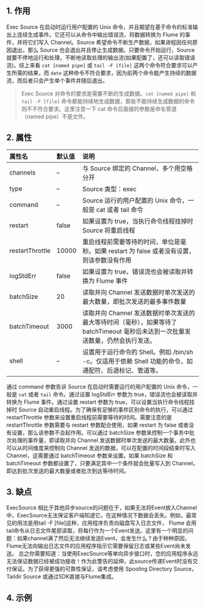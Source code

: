 ## 1. 作用

Exec Source 在启动时运行用户配置的 Unix 命令，并且期望在基于命令的标准输出上连续生成事件。它还可以从命令中输出错误流，将数据转换为 Flume 的事件，并将它们写入 Channel。Source 希望命令不断生产数据，如果进程因任何原因退出，那么 Source 也会退出并且停止生成数据。只要命令开始运行，Source 就要不停地运行和处理，不断地读取处理的输出流(如果配置了，还可以读取错误流)。综上来看 `cat [named pipe]` 或 `tail -F [file]` 这两个命令符合要求可以产生所需的结果，而 `date` 这种命令不符合要求，因为前两个命令能产生持续的数据流，而后者只会产生单个事件并随后退出。

> Exec Source 对命令的要求是需要不断的生成数据。`cat [named pipe]` 和 `tail -F [file]` 命令都能持续地生成数据，那些不能持续生成数据的命令则不不符合要求。这里注意一下 cat 命令后面接的参数是命名管道（named pipe）不是文件。

## 2. 属性

| 属性名 | 默认值 | 说明 |
| :------------- | :------------- | :------------- |
| channels | – | 与 Source 绑定的 Channel，多个用空格分开 |
| type | – | Source 类型：exec |
| command | – | Source 运行的用户配置的 Unix 命令，一般是 cat 或者 tail 命令 |
| restart | false | 如果设置为 true，当执行命令线程挂掉时 Source 将重启线程 |
| restartThrottle | 10000 | 重启线程前需要等待的时间，单位是毫秒。如果 restart 为 false 或者没有设置，则该参数没有作用 |
| logStdErr | false | 如果设置为 true，错误流也会被读取并转换为 Flume 事件 |
| batchSize | 20 | 读取并向 Channel 发送数据时单次发送的最大数量，即批次发送的最多事件数量 |
| batchTimeout | 3000 | 读取并向 Channel 发送数据时单次发送的最大等待时间（毫秒），如果等待了 batchTimeout 毫秒后未达到一次批量发送数量，仍然会执行发送。|
| shell | – | 设置用于运行命令的 Shell。例如 /bin/sh -c。仅适用于依赖 Shell 功能的命令，如通配符、后退标记、管道等。|

通过 command 参数告诉 Source 在启动时需要运行的用户配置的 Unix 命令，一般是 `cat` 或者 `tail` 命令。通过设置 logStdErr 参数为 true，错误流也会被读取并转换为 Flume 事件。通过设置 restart 参数为 true，可以设置当执行命令线程挂掉时 Source 自动重启线程。为了确保有足够的事件区别命令的执行，可以通过 restartThrottle 参数来设置重启线程前需要等待的时间。需要注意的是 restartThrottle 参数需要与 restart 参数配合使用，如果 restart 为 false 或者没有设置，那么该参数不会起作用。可以通过 batchSize 参数来控制一个事务中批次处理的事件量，即读取并向 Channel 发送数据时单次发送的最大数量。此外也可以从时间维度来控制向 Channel 发送的数据，可以在配置的时间段结束时写入 Channel，这需要通过 batchTimeout 参数来设置。如果 batchSize 和 batchTimeout 参数都设置了，只要满足其中一个条件就会批量写入到 Channel，即达到批次发送的最大数量或者批次到达等待时间。

## 3. 缺点

ExecSource 相比于其他异步source的问题在于，如果无法将Event放入Channel中，ExecSource无法保证客户端知道它。在这种情况下数据会丢失。例如，最常见的用法是用tail -F [file]这种，应用程序负责向磁盘写入日志文件， Flume 会用tail命令从日志文件尾部读取，将每行作为一个Event发送。这里有一个明显的问题：如果channel满了然后无法继续发送Event，会发生什么？由于种种原因，Flume无法向输出日志文件的应用程序指示它需要保留日志或某些Event尚未发送。 总之你需要知道：当使用ExecSource等单向异步接口时，您的应用程序永远无法保证数据已经被成功接收！作为此警告的延伸，此source传递Event时没有交付保证。为了获得更强的可靠性保证，请考虑使用 Spooling Directory Source， Taildir Source 或通过SDK直接与Flume集成。

## 4. 示例
